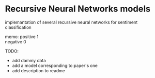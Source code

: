 # Recursive Neural Networks models
implemantation of several recursive neural networks for sentiment classification

memo:
positive 1  
negative 0  

TODO:
- add dammy data
- add a model corresponding to paper's one
- add description to readme
